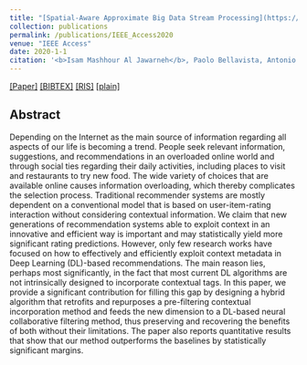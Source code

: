 ```yaml
---
title: "[Spatial-Aware Approximate Big Data Stream Processing](https://ieeexplore.ieee.org/abstract/document/9014291)"
collection: publications
permalink: /publications/IEEE_Access2020
venue: "IEEE Access"
date: 2020-1-1
citation: '<b>Isam Mashhour Al Jawarneh</b>, Paolo Bellavista, Antonio Corradi, Luca Foschini, Rebecca Montanari, Javier Berrocal, Juan Manuel Murillo'
---
```

[[Paper]](https://ieeexplore.ieee.org/stamp/stamp.jsp?arnumber=9004579) [[BIBTEX]](http://IsamAljawarneh.github.io/files/bib/IEEE_Access2020.bib) [[RIS]](http://IsamAljawarneh.github.io/files/ris/ieee_access2020.ris) [[plain]](http://IsamAljawarneh.github.io/files/txt/ieee_access2020.txt) 



## Abstract
Depending on the Internet as the main source of information regarding all aspects of our life is becoming a trend. 
People seek relevant information, suggestions, and recommendations in an overloaded online world and through social ties regarding their daily activities, 
including places to visit and restaurants to try new food. The wide variety of choices that are available online causes information overloading,
which thereby complicates the selection process. Traditional recommender systems are mostly dependent on a conventional model that is based on user-item-rating interaction 
without considering contextual information. We claim that new generations of recommendation systems able to exploit context in an innovative and efficient way is 
important and may statistically yield more significant rating predictions. However, only few research works have focused on how to effectively and efficiently 
exploit context metadata in Deep Learning (DL)-based recommendations. The main reason lies, perhaps most significantly, in the fact that most current DL algorithms 
are not intrinsically designed to incorporate contextual tags. In this paper, we provide a significant contribution for filling this gap by designing a hybrid algorithm 
that retrofits and repurposes a pre-filtering contextual incorporation method and feeds the new dimension to a DL-based neural collaborative filtering method, 
thus preserving and recovering the benefits of both without their limitations. The paper also reports quantitative results that show that our method outperforms 
the baselines by statistically significant margins.


